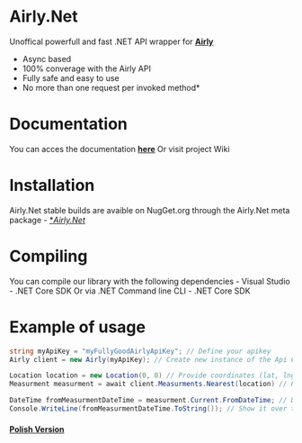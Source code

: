 # Airly.Net

Unoffical powerfull and fast .NET API wrapper for [**Airly**](https://developer.airly.org/docs)

- Async based
- 100% converage with the Airly API
- Fully safe and easy to use
- No more than one request per invoked method*

# Documentation

You can acces the documentation [**here**](https://mondonno.github.io/airly.net)
Or visit project Wiki

# Installation

Airly.Net stable builds are avaible on NugGet.org through the Airly.Net meta package
    - [**Airly.Net*]()

# Compiling
You can compile our library with the following dependencies
    - Visual Studio
    - .NET Core SDK
Or via .NET Command line CLI
    - .NET Core SDK

# Example of usage
```csharp
string myApiKey = "myFullyGoodAirlyApiKey"; // Define your apikey
Airly client = new Airly(myApiKey); // Create new instance of the Api Client

Location location = new Location(0, 0) // Provide coordinates (lat, lng)
Measurment measurment = await client.Measurments.Nearest(location) // Pass it

DateTime fromMeasurmentDateTime = measurment.Current.FromDateTime; // Destruct actual measurments from date time
Console.WriteLine(fromMeasurmentDateTime.ToString()); // Show it over the world
```

#### [Polish Version]()